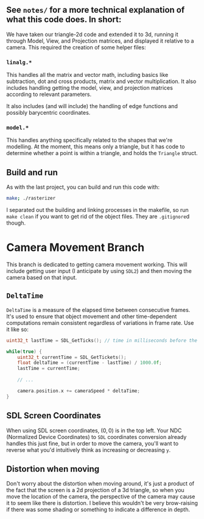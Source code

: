 ## See `notes/` for a more technical explanation of what this code does. In short:
We have taken our triangle-2d code and extended it to 3d, running it through Model, View, and Projection matrices, and displayed it relative to a camera. This required the creation of some helper files:

### `linalg.*`
This handles all the matrix and vector math, including basics like subtraction, dot and cross products, matrix and vector multiplication. It also includes handling getting the model, view, and projection matrices according to relevant parameters.

It also includes (and will include) the handling of edge functions and possibly barycentric coordinates.

### `model.*`
This handles anything specifically related to the shapes that we're modelling. At the moment, this means only a triangle, but it has code to determine whether a point is within a triangle, and holds the `Triangle` struct.

## Build and run
As with the last project, you can build and run this code with:
```sh
make; ./rasterizer
```

I separated out the building and linking processes in the makefile, so run `make clean` if you want to get rid of the object files. They are `.gitignore`d though.

# Camera Movement Branch
This branch is dedicated to getting camera movement working. This will include getting user input (I anticipate by using `SDL2`) and then moving the camera based on that input.

## `DeltaTime`
`DeltaTime` is a measure of the elapsed time between consecutive frames. It's used to ensure that object movement and other time-dependent computations remain consistent regardless of variations in frame rate. Use it like so:
```c
uint32_t lastTime = SDL_GetTicks(); // time in milliseconds before the main loop starts

while(true) {
    uint32_t currentTime = SDL_GetTickets();
    float deltaTime = (currentTime - lastTime) / 1000.0f;
    lastTime = currentTime;
    
    // ...

    camera.position.x += cameraSpeed * deltaTime;
}
```

## SDL Screen Coordinates
When using SDL screen coordinates, $(0, 0)$ is in the top left. Your NDC (Normalized Device Coordinates) to `SDL` coordinates conversion already handles this just fine, but in order to move the camera, you'll want to reverse what you'd intuitively think as increasing or decreasing `y`.

## Distortion when moving
Don't worry about the distortion when moving around, it's just a product of the fact that the screen is a 2d projection of a 3d triangle, so when you move the location of the camera, the perspective of the camera may cause it to seem like there is distortion. I believe this wouldn't be very brow-raising if there was some shading or something to indicate a difference in depth.
